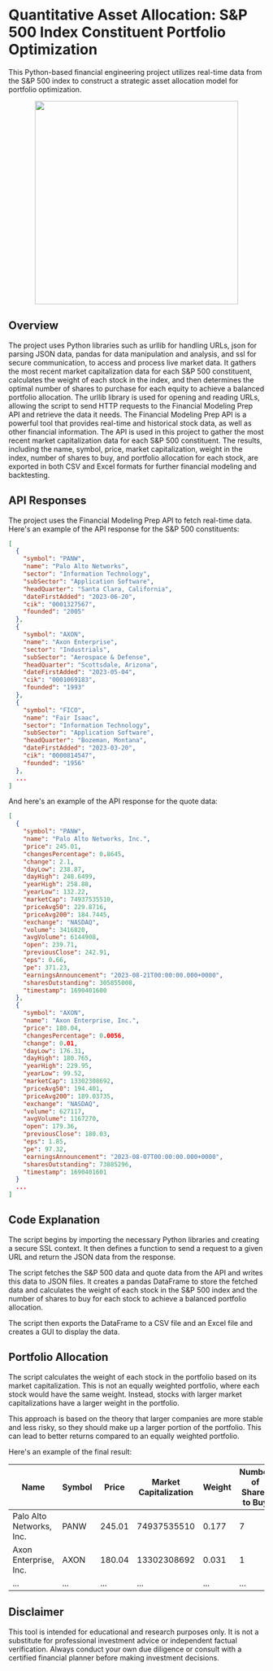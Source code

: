 # Quantitative Asset Allocation: S&P 500 Index Constituent Portfolio Optimization

This Python-based financial engineering project utilizes real-time data from the S&P 500 index to construct a strategic asset allocation model for portfolio optimization.
<div align = "center">
  <img src = "https://github.com/sunami09/Quantitative-Asset-Allocation/assets/66564001/f7e90c38-e486-4d91-b600-5831bfb64dc2" height = 400>
</div>






## Overview

The project uses Python libraries such as urllib for handling URLs, json for parsing JSON data, pandas for data manipulation and analysis, and ssl for secure communication, to access and process live market data. It gathers the most recent market capitalization data for each S&P 500 constituent, calculates the weight of each stock in the index, and then determines the optimal number of shares to purchase for each equity to achieve a balanced portfolio allocation.
The urllib library is used for opening and reading URLs, allowing the script to send HTTP requests to the Financial Modeling Prep API and retrieve the data it needs. The Financial Modeling Prep API is a powerful tool that provides real-time and historical stock data, as well as other financial information. The API is used in this project to gather the most recent market capitalization data for each S&P 500 constituent. The results, including the name, symbol, price, market capitalization, weight in the index, number of shares to buy, and portfolio allocation for each stock, are exported in both CSV and Excel formats for further financial modeling and backtesting.


## API Responses

The project uses the Financial Modeling Prep API to fetch real-time data. Here's an example of the API response for the S&P 500 constituents:

```json
[
  {
    "symbol": "PANW",
    "name": "Palo Alto Networks",
    "sector": "Information Technology",
    "subSector": "Application Software",
    "headQuarter": "Santa Clara, California",
    "dateFirstAdded": "2023-06-20",
    "cik": "0001327567",
    "founded": "2005"
  },
  {
    "symbol": "AXON",
    "name": "Axon Enterprise",
    "sector": "Industrials",
    "subSector": "Aerospace & Defense",
    "headQuarter": "Scottsdale, Arizona",
    "dateFirstAdded": "2023-05-04",
    "cik": "0001069183",
    "founded": "1993"
  },
  {
    "symbol": "FICO",
    "name": "Fair Isaac",
    "sector": "Information Technology",
    "subSector": "Application Software",
    "headQuarter": "Bozeman, Montana",
    "dateFirstAdded": "2023-03-20",
    "cik": "0000814547",
    "founded": "1956"
  },
  ...
]
```

And here's an example of the API response for the quote data:

```json
[
  {
    "symbol": "PANW",
    "name": "Palo Alto Networks, Inc.",
    "price": 245.01,
    "changesPercentage": 0.8645,
    "change": 2.1,
    "dayLow": 238.87,
    "dayHigh": 248.6499,
    "yearHigh": 258.88,
    "yearLow": 132.22,
    "marketCap": 74937535510,
    "priceAvg50": 229.8716,
    "priceAvg200": 184.7445,
    "exchange": "NASDAQ",
    "volume": 3416820,
    "avgVolume": 6144908,
    "open": 239.71,
    "previousClose": 242.91,
    "eps": 0.66,
    "pe": 371.23,
    "earningsAnnouncement": "2023-08-21T00:00:00.000+0000",
    "sharesOutstanding": 305855008,
    "timestamp": 1690401600
  },
  {
    "symbol": "AXON",
    "name": "Axon Enterprise, Inc.",
    "price": 180.04,
    "changesPercentage": 0.0056,
    "change": 0.01,
    "dayLow": 176.31,
    "dayHigh": 180.765,
    "yearHigh": 229.95,
    "yearLow": 99.52,
    "marketCap": 13302308692,
    "priceAvg50": 194.401,
    "priceAvg200": 189.03735,
    "exchange": "NASDAQ",
    "volume": 627117,
    "avgVolume": 1167270,
    "open": 179.36,
    "previousClose": 180.03,
    "eps": 1.85,
    "pe": 97.32,
    "earningsAnnouncement": "2023-08-07T00:00:00.000+0000",
    "sharesOutstanding": 73885296,
    "timestamp": 1690401601
  }
  ...
]
```

## Code Explanation

The script begins by importing the necessary Python libraries and creating a secure SSL context. It then defines a function to send a request to a given URL and return the JSON data from the response.

The script fetches the S&P 500 data and quote data from the API and writes this data to JSON files. It creates a pandas DataFrame to store the fetched data and calculates the weight of each stock in the S&P 500 index and the number of shares to buy for each stock to achieve a balanced portfolio allocation.

The script then exports the DataFrame to a CSV file and an Excel file and creates a GUI to display the data.

## Portfolio Allocation

The script calculates the weight of each stock in the portfolio based on its market capitalization. This is not an equally weighted portfolio, where each stock would have the same weight. Instead, stocks with larger market capitalizations have a larger weight in the portfolio.

This approach is based on the theory that larger companies are more stable and less risky, so they should make up a larger portion of the portfolio. This can lead to better returns compared to an equally weighted portfolio.

Here's an example of the final result:

| Name                      | Symbol | Price  | Market Capitalization | Weight | Number of Shares to Buy | Portfolio Allocation |
|---------------------------|--------|--------|-----------------------|--------|-------------------------|----------------------|
| Palo Alto Networks, Inc. | PANW   | 245.01 | 74937535510           | 0.177  | 7                       | 1715.07              |
| Axon Enterprise, Inc.    | AXON   | 180.04 | 13302308692           | 0.031  | 1                       | 180.04               |
| ...                       | ...    | ...    | ...                   | ...    | ...                     | ...                  |

## Disclaimer

This tool is intended for educational and research purposes only. It is not a substitute for professional investment advice or independent factual verification. Always conduct your own due diligence or consult with a certified financial planner before making investment decisions.
